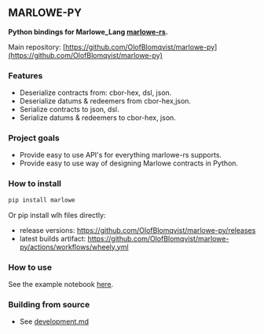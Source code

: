 ## MARLOWE-PY

**Python bindings for Marlowe_Lang [marlowe-rs](https://github.com/OlofBlomqvist/marlowe-rs).**

Main repository: [https://github.com/OlofBlomqvist/marlowe-py](https://github.com/OlofBlomqvist/marlowe-py)

### Features

- Deserialize contracts from: cbor-hex, dsl, json.
- Deserialize datums & redeemers from cbor-hex,json.
- Serialize contracts to json, dsl.
- Serialize datums & redeemers to cbor-hex, json.

### Project goals

- Provide easy to use API's for everything marlowe-rs supports.
- Provide easy to use way of designing Marlowe contracts in Python.

### How to install

```bash
pip install marlowe
```

Or pip install wlh files directly:
- release versions: https://github.com/OlofBlomqvist/marlowe-py/releases
- latest builds artifact: https://github.com/OlofBlomqvist/marlowe-py/actions/workflows/wheely.yml


### How to use

See the example notebook [here](https://github.com/OlofBlomqvist/marlowe-py/blob/main/example.ipynb).


### Building from source

- See [development.md](https://github.com/OlofBlomqvist/marlowe-py/blob/main/development.md)


